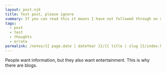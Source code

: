 ```yaml
---
layout: post.njk
title: Test post, please ignore
summary: If you can read this it means I have not followed through on my goals.
tags:
  - post
  - test
  - thoughts
  - errata
permalink: /notes/{{ page.date | dateYear }}/{{ title | slug }}/index.html
---
```


People want information, but they also want entertainment. This is why there
are blogs.

